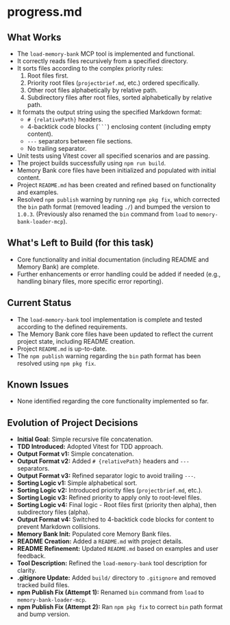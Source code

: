 # progress.md

## What Works

-   The `load-memory-bank` MCP tool is implemented and functional.
-   It correctly reads files recursively from a specified directory.
-   It sorts files according to the complex priority rules:
    1.  Root files first.
    2.  Priority root files (`projectbrief.md`, etc.) ordered specifically.
    3.  Other root files alphabetically by relative path.
    4.  Subdirectory files after root files, sorted alphabetically by relative path.
-   It formats the output string using the specified Markdown format:
    -   `# {relativePath}` headers.
    -   4-backtick code blocks (```` ``` ````) enclosing content (including empty content).
    -   `---` separators between file sections.
    -   No trailing separator.
-   Unit tests using Vitest cover all specified scenarios and are passing.
-   The project builds successfully using `npm run build`.
-   Memory Bank core files have been initialized and populated with initial content.
-   Project `README.md` has been created and refined based on functionality and examples.
-   Resolved `npm publish` warning by running `npm pkg fix`, which corrected the `bin` path format (removed leading `./`) and bumped the version to `1.0.3`. (Previously also renamed the `bin` command from `load` to `memory-bank-loader-mcp`).

## What's Left to Build (for this task)

-   Core functionality and initial documentation (including README and Memory Bank) are complete.
-   Further enhancements or error handling could be added if needed (e.g., handling binary files, more specific error reporting).

## Current Status

-   The `load-memory-bank` tool implementation is complete and tested according to the defined requirements.
-   The Memory Bank core files have been updated to reflect the current project state, including README creation.
-   Project `README.md` is up-to-date.
-   The `npm publish` warning regarding the `bin` path format has been resolved using `npm pkg fix`.

## Known Issues

-   None identified regarding the core functionality implemented so far.

## Evolution of Project Decisions

-   **Initial Goal:** Simple recursive file concatenation.
-   **TDD Introduced:** Adopted Vitest for TDD approach.
-   **Output Format v1:** Simple concatenation.
-   **Output Format v2:** Added `# {relativePath}` headers and `---` separators.
-   **Output Format v3:** Refined separator logic to avoid trailing `---`.
-   **Sorting Logic v1:** Simple alphabetical sort.
-   **Sorting Logic v2:** Introduced priority files (`projectbrief.md`, etc.).
-   **Sorting Logic v3:** Refined priority to apply only to root-level files.
-   **Sorting Logic v4:** Final logic - Root files first (priority then alpha), then subdirectory files (alpha).
-   **Output Format v4:** Switched to 4-backtick code blocks for content to prevent Markdown collisions.
-   **Memory Bank Init:** Populated core Memory Bank files.
-   **README Creation:** Added a `README.md` with project details.
-   **README Refinement:** Updated `README.md` based on examples and user feedback.
-   **Tool Description:** Refined the `load-memory-bank` tool description for clarity.
-   **.gitignore Update:** Added `build/` directory to `.gitignore` and removed tracked build files.
-   **npm Publish Fix (Attempt 1):** Renamed `bin` command from `load` to `memory-bank-loader-mcp`.
-   **npm Publish Fix (Attempt 2):** Ran `npm pkg fix` to correct `bin` path format and bump version.

